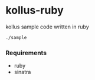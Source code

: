 kollus-ruby
========

kollus sample code written in ruby

```sh
./sample
```

### Requirements
* ruby
* sinatra
